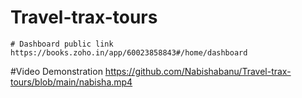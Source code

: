 # Travel-trax-tours

	# Dashboard public link https://books.zoho.in/app/60023858843#/home/dashboard				


 #Video Demonstration 	https://github.com/Nabishabanu/Travel-trax-tours/blob/main/nabisha.mp4				
